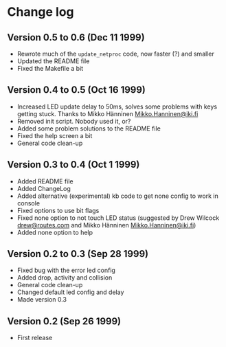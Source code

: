 # Change log

## Version 0.5 to 0.6 (Dec 11 1999)

* Rewrote much of the `update_netproc` code, now faster (?) and smaller
* Updated the README file
* Fixed the Makefile a bit


## Version 0.4 to 0.5 (Oct 16 1999)

* Increased LED update delay to 50ms, solves some problems with keys getting
  stuck. Thanks to Mikko Hänninen <Mikko.Hanninen@iki.fi>
* Removed init script. Nobody used it, or?
* Added some problem solutions to the README file
* Fixed the help screen a bit
* General code clean-up


## Version 0.3 to 0.4 (Oct 1 1999)

* Added README file
* Added ChangeLog
* Added alternative (experimental) kb code to get none config to work in console
* Fixed options to use bit flags
* Fixed none option to not touch LED status
  (suggested by Drew Wilcock <drew@routes.com> 
  and Mikko Hänninen <Mikko.Hanninen@iki.fi>)
* Added none option to help


## Version 0.2 to 0.3 (Sep 28 1999)

* Fixed bug with the error led config
* Added drop, activity and collision
* General code clean-up
* Changed default led config and delay
* Made version 0.3


## Version 0.2 (Sep 26 1999)

* First release
